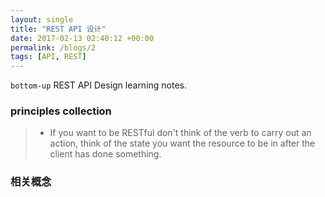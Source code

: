 ```yaml
---
layout: single
title: "REST API 设计"
date: 2017-02-13 02:40:12 +00:00
permalink: /blogs/2
tags: [API, REST]
---
```

`bottom-up` REST API Design learning notes.

### principles collection

> - If you want to be RESTful don't think of the verb to carry out an action, think of the state you want the resource to be in after the client has done something.

### 相关概念
